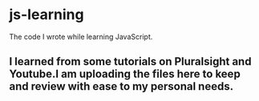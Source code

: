 # js-learning
The code I wrote while learning JavaScript.

## I learned from some tutorials on Pluralsight and Youtube.I am uploading the files here to keep and review with ease to my personal needs.
